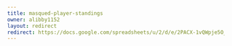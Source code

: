 ```yaml
---
title: masqued-player-standings
owner: alibby1152
layout: redirect
redirect: https://docs.google.com/spreadsheets/u/2/d/e/2PACX-1vQWpje5O_gm9kHMvRRGFkBDWFy8oRCAdS8rTfg4qWaej5kOJvOgzd0mQXaB7oOq81TcqLFh9epOZMNK/pubhtml?gid=886302075&single=true
---
```

